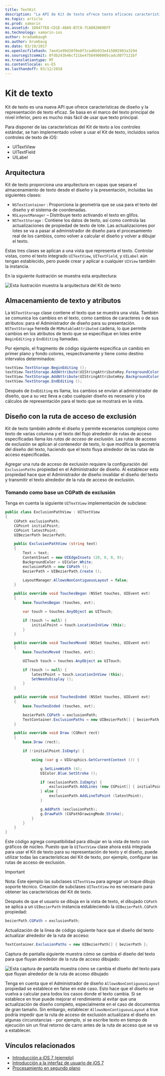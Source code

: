 ```yaml
---
title: TextKit
description: "La API de Kit de texto ofrece texto eficaces características de diseño y la representación en Xamarin.iOS."
ms.topic: article
ms.prod: xamarin
ms.assetid: 1D0477E8-CD1E-48A9-B7C8-7CA892069EFF
ms.technology: xamarin-ios
author: bradumbaugh
ms.author: brumbaug
ms.date: 03/19/2017
ms.openlocfilehash: 7ae41e99d20f0e8f3cad6b933e415002903a3294
ms.sourcegitcommit: 0fdb243b46cf21be47584900805cadcd077121bf
ms.translationtype: MT
ms.contentlocale: es-ES
ms.lasthandoff: 03/12/2018
---
```

# <a name="text-kit"></a>Kit de texto

Kit de texto es una nueva API que ofrece características de diseño y la representación de texto eficaz. Se basa en el marco del texto principal de nivel inferior, pero es mucho más fácil de usar que texto principal.

Para disponer de las características del Kit de texto a los controles estándar, se han implementado volver a usar el Kit de texto, incluidos varios controles de texto de iOS:

-  UITextView
-  UITextField
-  UILabel


## <a name="architecture"></a>Arquitectura

Kit de texto proporciona una arquitectura en capas que separa el almacenamiento de texto desde el diseño y la presentación, incluidas las siguientes clases:

-  `NSTextContainer` : Proporciona la geometría que se usa para el texto del diseño y el sistema de coordenadas.
-  `NSLayoutManager` – Distribuye texto activando el texto en glifos. 
-  `NSTextStorage` : Contiene los datos de texto, así como controla las actualizaciones de propiedad de texto de lote. Las actualizaciones por lotes se va a pasar al administrador de diseño para el procesamiento real de los cambios, como volver a calcular el diseño y volver a dibujar el texto.


Estas tres clases se aplican a una vista que representa el texto. Controlar vistas, como el texto integrado `UITextView`, `UITextField`, y `UILabel` aún tengan establecido, pero puede crear y aplicar a cualquier `UIView` también la instancia.

En la siguiente ilustración se muestra esta arquitectura:

 ![](textkit-images/textkitarch.png "Esta ilustración muestra la arquitectura del Kit de texto")

## <a name="text-storage-and-attributes"></a>Almacenamiento de texto y atributos

La `NSTextStorage` clase contiene el texto que se muestra una vista. También se comunica los cambios en el texto, como cambios de caracteres o de sus atributos: para el Administrador de diseño para su presentación. `NSTextStorage` hereda de `MSMutableAttributed` cadena, lo que permite cambios en los atributos de texto que se especifique en lotes entre `BeginEditing` y `EndEditing` llamadas.

Por ejemplo, el fragmento de código siguiente especifica un cambio en primer plano y fondo colores, respectivamente y tiene como destino intervalos determinados:

```csharp
textView.TextStorage.BeginEditing ();
textView.TextStorage.AddAttribute(UIStringAttributeKey.ForegroundColor, UIColor.Green, new NSRange(200, 400));
textView.TextStorage.AddAttribute(UIStringAttributeKey.BackgroundColor, UIColor.Black, new NSRange(210, 300));
textView.TextStorage.EndEditing ();
```

Después de `EndEditing` es llama, los cambios se envían al administrador de diseño, que a su vez lleva a cabo cualquier diseño es necesario y los cálculos de representación para el texto que se mostrará en la vista.

## <a name="layout-with-exclusion-path"></a>Diseño con la ruta de acceso de exclusión

Kit de texto también admite el diseño y permite escenarios complejos como texto de varias columna y el texto del flujo alrededor de rutas de acceso especificadas llama *las rutas de acceso de exclusión*. Las rutas de acceso de exclusión se aplican al contenedor de texto, lo que modifica la geometría del diseño del texto, haciendo que el texto fluya alrededor de las rutas de acceso especificadas.

Agregar una ruta de acceso de exclusión requiere la configuración del `ExclusionPaths` propiedad en el Administrador de diseño. Al establecer esta propiedad hace que el Administrador de diseño invalidar el diseño del texto y transmitir el texto alrededor de la ruta de acceso de exclusión.

### <a name="exclusion-based-on-a-cgpath"></a>Tomando como base un CGPath de exclusión

Tenga en cuenta la siguiente `UITextView` implementación de subclase:

```csharp
public class ExclusionPathView : UITextView
{
    CGPath exclusionPath;
    CGPoint initialPoint;
    CGPoint latestPoint;
    UIBezierPath bezierPath;

    public ExclusionPathView (string text)
    {
        Text = text;
        ContentInset = new UIEdgeInsets (20, 0, 0, 0);
        BackgroundColor = UIColor.White;
        exclusionPath = new CGPath ();
        bezierPath = UIBezierPath.Create ();

        LayoutManager.AllowsNonContiguousLayout = false;
    }

    public override void TouchesBegan (NSSet touches, UIEvent evt)
    {
        base.TouchesBegan (touches, evt);

        var touch = touches.AnyObject as UITouch;

        if (touch != null) {
            initialPoint = touch.LocationInView (this);
        }
    }

    public override void TouchesMoved (NSSet touches, UIEvent evt)
    {
        base.TouchesMoved (touches, evt);

        UITouch touch = touches.AnyObject as UITouch;

        if (touch != null) {
            latestPoint = touch.LocationInView (this);
            SetNeedsDisplay ();
        }
    }

    public override void TouchesEnded (NSSet touches, UIEvent evt)
    {
        base.TouchesEnded (touches, evt);

        bezierPath.CGPath = exclusionPath;
        TextContainer.ExclusionPaths = new UIBezierPath[] { bezierPath };
    }

    public override void Draw (CGRect rect)
    {
        base.Draw (rect);

        if (!initialPoint.IsEmpty) {

            using (var g = UIGraphics.GetCurrentContext ()) {

                g.SetLineWidth (4);
                UIColor.Blue.SetStroke ();

                if (exclusionPath.IsEmpty) {
                    exclusionPath.AddLines (new CGPoint[] { initialPoint, latestPoint });
                } else {
                    exclusionPath.AddLineToPoint (latestPoint);
                }

                g.AddPath (exclusionPath);
                g.DrawPath (CGPathDrawingMode.Stroke);
            }
        }
    }
}
```

Este código agrega compatibilidad para dibujar en la vista de texto con gráficos de núcleo. Puesto que la `UITextView` clase ahora está integrada para usar el Kit de texto para su representación de texto y el diseño, puede utilizar todas las características del Kit de texto, por ejemplo, configurar las rutas de acceso de exclusión.

> [!IMPORTANT]
>   Nota: Este ejemplo las subclases `UITextView` para agregar un toque dibujo soporte técnico. Creación de subclases `UITextView` no es necesario para obtener las características del Kit de texto.



Después de que el usuario se dibuja en la vista de texto, el dibujado `CGPath` se aplica a un `UIBezierPath` instancia estableciendo la `UIBezierPath.CGPath` propiedad:

```csharp
bezierPath.CGPath = exclusionPath;
```

Actualización de la línea de código siguiente hace que el diseño del texto actualizar alrededor de la ruta de acceso:

```csharp
TextContainer.ExclusionPaths = new UIBezierPath[] { bezierPath };
```

Captura de pantalla siguiente muestra cómo se cambia el diseño del texto para que fluyan alrededor de la ruta de acceso dibujado:

<!-- ![](textkit-images/exclusionpath1.png "This screenshot illustrates how the text layout changes to flow around the drawn path")--> 
![](textkit-images/exclusionpath2.png "Esta captura de pantalla muestra cómo se cambia el diseño del texto para que fluyan alrededor de la ruta de acceso dibujado")

Tenga en cuenta que el Administrador de diseño `AllowsNonContiguousLayout` propiedad se establece en false en este caso. Esto hace que el diseño se vuelva a calcular para todos los casos donde el texto cambia. Si se establece en true puede mejorar el rendimiento al evitar que una actualización de diseño completo, especialmente en el caso de documentos de gran tamaño. Sin embargo, establecer `AllowsNonContiguousLayout` a true podría impedir que la ruta de acceso de exclusión actualizara el diseño en algunas circunstancias - por ejemplo, si se escribe texto en tiempo de ejecución sin un final retorno de carro antes de la ruta de acceso que se va a establecer.


## <a name="related-links"></a>Vínculos relacionados

- [Introducción a iOS 7 (ejemplo)](https://developer.xamarin.com/samples/monotouch/IntroToiOS7)
- [Introducción a la interfaz de usuario de iOS 7](~/ios/platform/introduction-to-ios7/ios7-ui.md)
- [Procesamiento en segundo plano](~/ios/app-fundamentals/backgrounding/index.md)

